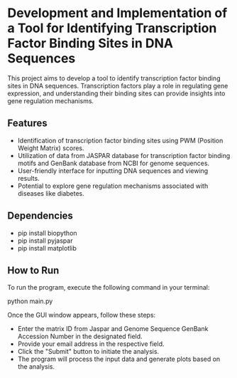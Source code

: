 # Development and Implementation of a Tool for Identifying Transcription Factor Binding Sites in DNA Sequences

This project aims to develop a tool to identify transcription factor binding sites in DNA sequences. 
Transcription factors play a role in regulating gene expression, and understanding their binding sites can provide insights into gene regulation mechanisms.

## Features
- Identification of transcription factor binding sites using PWM (Position Weight Matrix) scores.
- Utilization of data from JASPAR database for transcription factor binding motifs and GenBank database from NCBI for genome sequences.
- User-friendly interface for inputting DNA sequences and viewing results.
- Potential to explore gene regulation mechanisms associated with diseases like diabetes.

## Dependencies
- pip install biopython
- pip install pyjaspar
- pip install matplotlib

## How to Run

To run the program, execute the following command in your terminal:

python main.py

Once the GUI window appears, follow these steps:

- Enter the matrix ID from Jaspar and Genome Sequence GenBank Accession Number in the designated field.
- Provide your email address in the respective field.
- Click the "Submit" button to initiate the analysis.
- The program will process the input data and generate plots based on the analysis.

